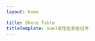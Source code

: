 ```yaml
---
layout: home

title: Shene Table
titleTemplate: Vue3高性能表格组件
---
```


<ClientOnly>
  <Home />
</ClientOnly>
